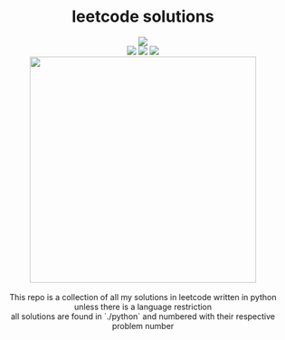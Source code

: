 <div align="center">
<h1>leetcode solutions</h1>
<img src="https://img.shields.io/badge/Solved-220/2911-blue.svg?style=for-the-badge&color=c6a0f6&labelColor=302D41" />
<br/>
<img src="https://img.shields.io/badge/Easy-166/740-5CB85D.svg?style=for-the-badge&color=B5E8E0&labelColor=302D41" />
<img src="https://img.shields.io/badge/Medium-42/1534-F0AE4E.svg?style=for-the-badge&color=F2CDCD&labelColor=302D41" />
<img src="https://img.shields.io/badge/Hard-12/637-D95450.svg?style=for-the-badge&color=C9CBFF&labelColor=302D41" />
<br/>
<img src="https://raw.githubusercontent.com/catppuccin/catppuccin/main/assets/palette/macchiato.png" width="400" />
<br/>
<br/>
This repo is a collection of all my solutions in leetcode written in python unless there is a language restriction

<br/>
all solutions are found in `./python` and numbered with their respective problem number
</div>
